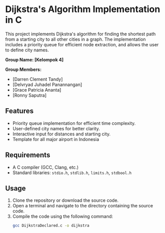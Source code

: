 # Dijkstra's Algorithm Implementation in C

This project implements Dijkstra's algorithm for finding the shortest path from a starting city to all other cities in a graph. The implementation includes a priority queue for efficient node extraction, and allows the user to define city names.

**Group Name: [Kelompok 4]**

**Group Members:**
- [Darren Clement Tandy]
- [Delvryad Juhadel Panannangan]
- [Grace Patricia Ananta]
- [Ronny Saputra]
  
## Features

- Priority queue implementation for efficient time complexity.
- User-defined city names for better clarity.
- Interactive input for distances and starting city.
- Template for all major airport in Indonesia

## Requirements

- A C compiler (GCC, Clang, etc.)
- Standard libraries: `stdio.h`, `stdlib.h`, `limits.h`, `stdbool.h`

## Usage

1. Clone the repository or download the source code.
2. Open a terminal and navigate to the directory containing the source code.
3. Compile the code using the following command:
   ```bash
   gcc DijkstraDeclared.c -o dijkstra

